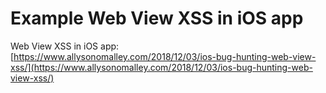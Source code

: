 # Example Web View XSS in iOS app

Web View XSS in iOS app: [https://www.allysonomalley.com/2018/12/03/ios-bug-hunting-web-view-xss/](https://www.allysonomalley.com/2018/12/03/ios-bug-hunting-web-view-xss/)

